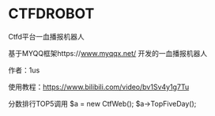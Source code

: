 # CTFDROBOT
Ctfd平台一血播报机器人

基于MYQQ框架https://www.myqqx.net/ 开发的一血播报机器人

作者：1us

使用教程：https://www.bilibili.com/video/bv1Sv4y1g7Tu

分数排行TOP5调用
$a = new CtfWeb();
$a->TopFiveDay();
